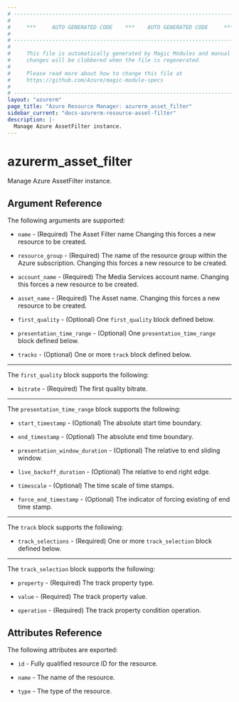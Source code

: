 ```yaml
---
# ----------------------------------------------------------------------------
#
#     ***     AUTO GENERATED CODE    ***    AUTO GENERATED CODE     ***
#
# ----------------------------------------------------------------------------
#
#     This file is automatically generated by Magic Modules and manual
#     changes will be clobbered when the file is regenerated.
#
#     Please read more about how to change this file at
#     https://github.com/Azure/magic-module-specs
#
# ----------------------------------------------------------------------------
layout: "azurerm"
page_title: "Azure Resource Manager: azurerm_asset_filter"
sidebar_current: "docs-azurerm-resource-asset-filter"
description: |-
  Manage Azure AssetFilter instance.
---
```


# azurerm_asset_filter

Manage Azure AssetFilter instance.


## Argument Reference

The following arguments are supported:

* `name` - (Required) The Asset Filter name Changing this forces a new resource to be created.

* `resource_group` - (Required) The name of the resource group within the Azure subscription. Changing this forces a new resource to be created.

* `account_name` - (Required) The Media Services account name. Changing this forces a new resource to be created.

* `asset_name` - (Required) The Asset name. Changing this forces a new resource to be created.

* `first_quality` - (Optional) One `first_quality` block defined below.

* `presentation_time_range` - (Optional) One `presentation_time_range` block defined below.

* `tracks` - (Optional) One or more `track` block defined below.

---

The `first_quality` block supports the following:

* `bitrate` - (Required) The first quality bitrate.

---

The `presentation_time_range` block supports the following:

* `start_timestamp` - (Optional) The absolute start time boundary.

* `end_timestamp` - (Optional) The absolute end time boundary.

* `presentation_window_duration` - (Optional) The relative to end sliding window.

* `live_backoff_duration` - (Optional) The relative to end right edge.

* `timescale` - (Optional) The time scale of time stamps.

* `force_end_timestamp` - (Optional) The indicator of forcing existing of end time stamp.

---

The `track` block supports the following:

* `track_selections` - (Required) One or more `track_selection` block defined below.


---

The `track_selection` block supports the following:

* `property` - (Required) The track property type.

* `value` - (Required) The track property value.

* `operation` - (Required) The track property condition operation.

## Attributes Reference

The following attributes are exported:

* `id` - Fully qualified resource ID for the resource.

* `name` - The name of the resource.

* `type` - The type of the resource.
